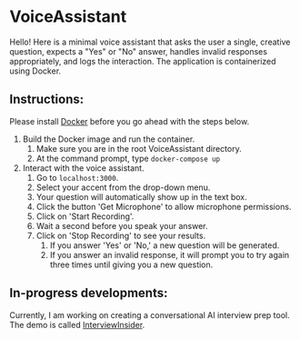 # VoiceAssistant
Hello! Here is a minimal voice assistant that asks the user a single, creative question, expects a "Yes" or "No" answer, handles invalid responses appropriately, and logs the interaction. The application is containerized using Docker.

## Instructions:
Please install [Docker](https://www.docker.com/get-started/) before you go ahead with the steps below.

1. Build the Docker image and run the container.
    1. Make sure you are in the root VoiceAssistant directory.
    2. At the command prompt, type `docker-compose up`
2. Interact with the voice assistant.
    1. Go to `localhost:3000`.
    2. Select your accent from the drop-down menu.
    3. Your question will automatically show up in the text box.
    4. Click the button 'Get Microphone' to allow microphone permissions.
    5. Click on 'Start Recording'.
    6. Wait a second before you speak your answer.
    7. Click on 'Stop Recording' to see your results.
         1. If you answer 'Yes' or 'No,' a new question will be generated.
         2. If you answer an invalid response, it will prompt you to try again three times until giving you a new question.
            
## In-progress developments:
Currently, I am working on creating a conversational AI interview prep tool. The demo is called [InterviewInsider](https://youtu.be/0BsZ--nhQO8).
